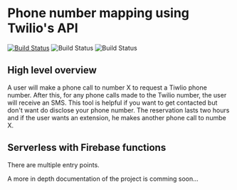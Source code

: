 # Phone number mapping using Twilio's API

[![Build Status](https://travis-ci.org/joemccann/dillinger.svg?branch=master)](https://travis-ci.org/joemccann/dillinger) ![Build Status](https://img.shields.io/github/repo-size/andrei828/PhoneNumberMapping?color=magenta) ![Build Status](https://img.shields.io/github/last-commit/andrei828/PhoneNumberMapping)

## High level overview
A user will make a phone call to number X to request a Tiwlio phone number. After this, for any phone calls made to the Twilio number, the user will receive an SMS. This tool is helpful if you want to get contacted but don't want do disclose your phone number. The reservation lasts two hours and if the user wants an extension, he makes another phone call to numbe X.

## Serverless with Firebase functions
There are multiple entry points.

A more in depth documentation of the project is comming soon...
